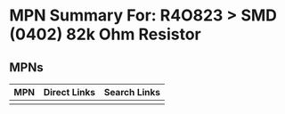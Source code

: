 



# MPN Summary For: R4O823 > SMD (0402) 82k Ohm Resistor

## MPNs
  

|MPN|Direct Links|Search Links|
| :--- | :--- | :--- |
||||
